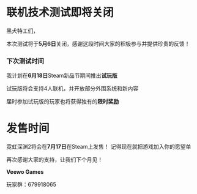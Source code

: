 # 联机技术测试即将关闭

黑犬特工们，

本次测试将于**5月6日**关闭，感谢这段时间大家的积极参与并提供珍贵的反馈！

### 下次测试时间

我计划在**6月18日**Steam新品节期间推出**试玩版**

试玩版将会支持4人联机，并开放部分外围系统和新内容

届时参加试玩版的玩家也将获得独有的**限时奖励**

# 发售时间

霓虹深渊2将会在**7月17日**在Steam上发售！
记得现在就把游戏加入你的愿望单


再次感谢大家的支持，让我们下个月见！

**Veewo Games**

玩家群：679918065

